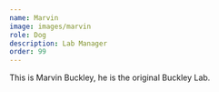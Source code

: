 ```yaml
---
name: Marvin
image: images/marvin
role: Dog
description: Lab Manager
order: 99
---
```


This is Marvin Buckley, he is the original Buckley Lab. 
